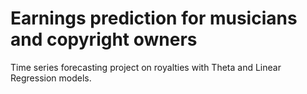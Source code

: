 # Earnings prediction for musicians and copyright owners

Time series forecasting project on royalties with Theta and Linear Regression models.
